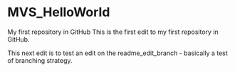 # MVS_HelloWorld
My first repository in GitHub
This is the first edit to my first repository in GitHub. 

This next edit is to test an edit on the readme_edit_branch - basically a test of branching strategy.

